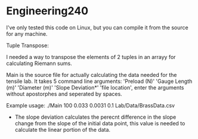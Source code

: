# Engineering240

I've only tested this code on Linux, but you can compile it from the source for any machine.

Tuple Transpose:

I needed a way to transpose the elements of 2 tuples in an arrayy for calculating Riemann sums.

Main is the source file for actually calculating the data needed for the tensile lab. It takes 5 command line arguments: 'Preload (N)' 'Gauge Length (m)' 'Diameter (m)' 'Slope Deviation*' 'file location', enter the arguments without apostorphes and seperated by spaces.

Example usage: ./Main 100 0.033 0.0031 0.1 Lab/Data/BrassData.csv

* The slope deviation calculates the perecnt difference in the slope change from the slope of the initial data point, this value is needed to calculate the linear portion of the data.
